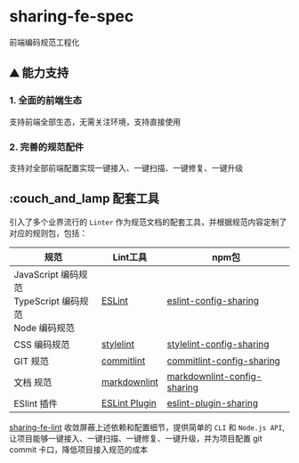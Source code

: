 # sharing-fe-spec

前端编码规范工程化

## :mountain: 能力支持

### 1. 全面的前端生态

支持前端全部生态，无需关注环境，支持直接使用

### 2. 完善的规范配件

支持对全部前端配置实现一键接入、一键扫描、一键修复、一键升级

## :couch_and_lamp 配套工具

引入了多个业界流行的 `Linter` 作为规范文档的配套工具，并根据规范内容定制了对应的规则包，包括：

| 规范              | Lint工具            | npm包            |
| -----------------| --------------------|-----------------|
| JavaScript 编码规范<br />TypeScript 编码规范<br />Node 编码规范        | [ESLint](https://eslint.org) | [eslint-config-sharing](https://www.npmjs.com/package/eslint-config-sharing) |
| CSS 编码规范      | [stylelint](https://stylelint.io)   | [stylelint-config-sharing](https://www.npmjs.com/package/stylelint-config-sharing)  |
| GIT 规范      | [commitlint](https://commitlint.js.org/)    | [commitlint-config-sharing](https://www.npmjs.com/package/commitlint-config-sharing)  |
| 文档 规范     | [markdownlint](https://github/DavidAnson)   | [markdownlint-config-sharing](https://www.npmjs.com/package/markdownlint-config-sharing) |
| ESlint 插件     |[ESLint Plugin](https://eslint.org/docs/latest/extend/plugins) | [eslint-plugin-sharing](https://www.npmjs.com/package/eslint-plugin-sharing)  |

[sharing-fe-lint](https://www.npmjs.com/package/sharing-fe-lint) 收敛屏蔽上述依赖和配置细节，提供简单的 `CLI` 和 `Node.js API`,让项目能够一键接入、一键扫描、一键修复、一键升级，并为项目配置 git commit 卡口，降低项目接入规范的成本
